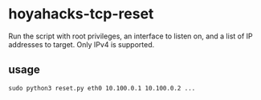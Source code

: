 # hoyahacks-tcp-reset
Run the script with root privileges, an interface to listen on, and a list of IP addresses to target. Only IPv4 is supported.

## usage
`sudo python3 reset.py eth0 10.100.0.1 10.100.0.2 ...`
